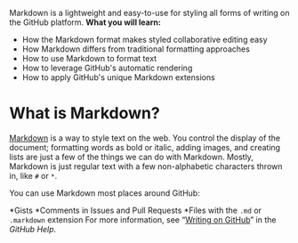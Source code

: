 Markdown is a lightweight and easy-to-use for styling all forms of writing on the GitHub platform.
**What you will learn:**
* How the Markdown format makes styled collaborative editing easy
* How Markdown differs from traditional formatting approaches
* How to use Markdown to format text
* How to leverage GitHub's automatic rendering
* How to apply GitHub's unique Markdown extensions
# **What is Markdown?**
[Markdown](www.example.com) is a way to style text on the web. You control the display of the document; formatting words as bold or italic, adding images, and creating lists are just a few of the things we can do with Markdown. Mostly, Markdown is just regular text with a few non-alphabetic characters thrown in, like `#` or `*`.

You can use Markdown most places around GitHub:

*Gists
*Comments in Issues and Pull Requests
*Files with the `.md` or `.markdown` extension
For more information, see “[Writing on GitHub](www.example.com)” in the *GitHub Help*.
